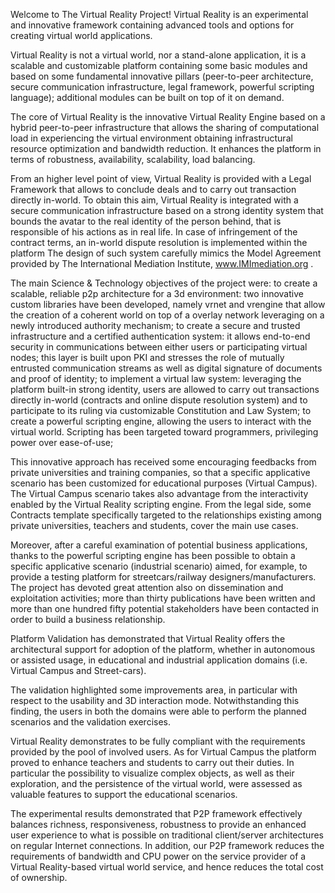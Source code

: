 Welcome to The Virtual Reality Project!
Virtual Reality is an experimental and innovative framework containing advanced tools and options for creating virtual world applications.

Virtual Reality is not a virtual world, nor a stand-alone application, it is a scalable and customizable platform containing some basic modules and based on some fundamental innovative pillars (peer-to-peer architecture, secure communication infrastructure, legal framework, powerful scripting language); additional modules can be built on top of it on demand.

The core of Virtual Reality is the innovative Virtual Reality Engine based on a hybrid peer-to-peer infrastructure that allows the sharing of computational load in experiencing the virtual environment obtaining infrastructural resource optimization and bandwidth reduction. It enhances the platform in terms of robustness, availability, scalability, load balancing.

From an higher level point of view, Virtual Reality is provided with a Legal Framework that allows to conclude deals and to carry out transaction directly in-world. To obtain this aim, Virtual Reality is integrated with a secure communication infrastructure based on a strong identity system that bounds the avatar to the real identity of the person behind, that is responsible of his actions as in real life. In case of infringement of the contract terms, an in-world dispute resolution is implemented within the platform The design of such system carefully mimics the Model Agreement provided by The International Mediation Institute, www.IMImediation.org .

The main Science & Technology objectives of the project were:
to create a scalable, reliable p2p architecture for a 3d environment: two innovative custom libraries have been developed, namely vrnet and vrengine that allow the creation of a coherent world on top of a overlay network leveraging on a newly introduced authority mechanism; to create a secure and trusted infrastructure and a certified authentication system: it allows end-to-end security in communications between either users or participating virtual nodes; this layer is built upon PKI and stresses the role of mutually entrusted communication streams as well as digital signature of documents and proof of identity; to implement a virtual law system: leveraging the platform built-in strong identity, users are allowed to carry out transactions directly in-world (contracts and online dispute resolution system) and to participate to its ruling via customizable Constitution and Law System; to create a powerful scripting engine, allowing the users to interact with the virtual world. Scripting has been targeted toward programmers, privileging power over ease-of-use;

This innovative approach has received some encouraging feedbacks from private universities and training companies, so that a specific applicative scenario has been customized for educational purposes (Virtual Campus). The Virtual Campus scenario takes also advantage from the interactivity enabled by the Virtual Reality scripting engine. From the legal side, some Contracts template specifically targeted to the relationships existing among private universities, teachers and students, cover the main use cases.

Moreover, after a careful examination of potential business applications, thanks to the powerful scripting engine has been possible to obtain a specific applicative scenario (industrial scenario) aimed, for example, to provide a testing platform for streetcars/railway designers/manufacturers. The project has devoted great attention also on dissemination and exploitation activities; more than thirty publications have been written and more than one hundred fifty potential stakeholders have been contacted in order to build a business relationship.

Platform Validation has demonstrated that Virtual Reality offers the architectural support for adoption of the platform, whether in autonomous or assisted usage, in educational and industrial application domains (i.e. Virtual Campus and Street-cars).

The validation highlighted some improvements area, in particular with respect to the usability and 3D interaction mode. Notwithstanding this finding, the users in both the domains were able to perform the planned scenarios and the validation exercises.

Virtual Reality demonstrates to be fully compliant with the requirements provided by the pool of involved users. As for Virtual Campus the platform proved to enhance teachers and students to carry out their duties. In particular the possibility to visualize complex objects, as well as their exploration, and the persistence of the virtual world, were assessed as valuable features to support the educational scenarios.

The experimental results demonstrated that P2P framework effectively balances richness, responsiveness, robustness to provide an enhanced user experience to what is possible on traditional client/server architectures on regular Internet connections. In addition, our P2P framework reduces the requirements of bandwidth and CPU power on the service provider of a Virtual Reality-based virtual world service, and hence reduces the total cost of ownership.